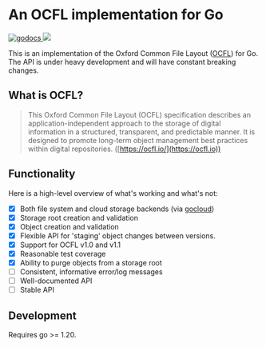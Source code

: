 # An OCFL implementation for Go


<a href="https://godoc.org/github.com/srerickson/ocfl-go">
    <img src="https://godoc.org/github.com/srerickson/ocfl-go?status.svg" alt="godocs"/>
</a>
<a href="https://goreportcard.com/report/github.com/srerickson/ocfl-go">
    <img src="https://goreportcard.com/badge/github.com/srerickson/ocfl-go">
</a>

This is an implementation of the Oxford Common File Layout
([OCFL](https://ocfl.io/)) for Go. The API is under heavy
development and will have constant breaking changes.

## What is OCFL?

> This Oxford Common File Layout (OCFL) specification describes an
> application-independent approach to the storage of digital information in a
> structured, transparent, and predictable manner. It is designed to promote
> long-term object management best practices within digital repositories.
> ([https://ocfl.io/](https://ocfl.io))

## Functionality

Here is a high-level overview of what's working and what's not:

- [x] Both file system and cloud storage backends (via [gocloud](https://gocloud.dev/howto/blob/))
- [x] Storage root creation and validation
- [x] Object creation and validation
- [x] Flexible API for 'staging' object changes between versions.
- [x] Support for OCFL v1.0 and v1.1 
- [x] Reasonable test coverage
- [x] Ability to purge objects from a storage root
- [ ] Consistent, informative error/log messages
- [ ] Well-documented API
- [ ] Stable API

## Development

Requires go >= 1.20.